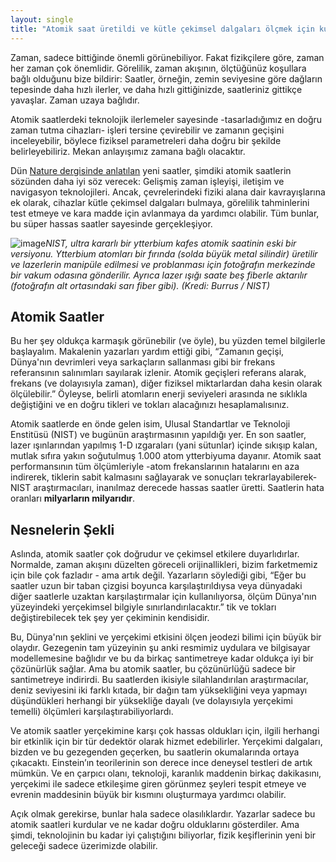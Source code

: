 ```yaml
---
layout: single
title: "Atomik saat üretildi ve kütle çekimsel dalgaları ölçmek için kullanılacak"
---
```

Zaman, sadece bittiğinde önemli görünebiliyor. Fakat fizikçilere göre, zaman her zaman çok önemlidir. Görelilik, zaman akışının, ölçtüğünüz koşullara bağlı olduğunu bize bildirir: Saatler, örneğin, zemin seviyesine göre dağların tepesinde daha hızlı ilerler, ve daha hızlı gittiğinizde, saatleriniz gittikçe yavaşlar. Zaman uzaya bağlıdır.

Atomik saatlerdeki teknolojik ilerlemeler sayesinde -tasarladığımız en doğru zaman tutma cihazları- işleri tersine çevirebilir ve zamanın geçişini inceleyebilir, böylece fiziksel parametreleri daha doğru bir şekilde belirleyebiliriz. Mekan anlayışımız zamana bağlı olacaktır.

Dün [Nature dergisinde anlatılan](https://go.nature.com/2Awmlxu) yeni saatler, şimdiki atomik saatlerin sözünden daha iyi söz verecek: Gelişmiş zaman işleyişi, iletişim ve navigasyon teknolojileri. Ancak, çevrelerindeki fiziki alana dair kavrayışlarına ek olarak, cihazlar kütle çekimsel dalgaları bulmaya, görelilik tahminlerini test etmeye ve kara madde için avlanmaya da yardımcı olabilir. Tüm bunlar, bu süper hassas saatler sayesinde gerçekleşiyor.

<script async src="//pagead2.googlesyndication.com/pagead/js/adsbygoogle.js"></script>
<ins class="adsbygoogle"
     style="display:block; text-align:center;"
     data-ad-layout="in-article"
     data-ad-format="fluid"
     data-ad-client="ca-pub-7868661326160958"
     data-ad-slot="3072558811"></ins>
<script>
     (adsbygoogle = window.adsbygoogle || []).push({});
</script>

![image](https://i.hizliresim.com/y6AqRn.jpg)*NIST, ultra kararlı bir ytterbium kafes atomik saatinin eski bir versiyonu. Ytterbium atomları bir fırında (solda büyük metal silindir) üretilir ve lazerlerin manipüle edilmesi ve problanması için fotoğrafın merkezinde bir vakum odasına gönderilir. Ayrıca lazer ışığı saate beş fiberle aktarılır (fotoğrafın alt ortasındaki sarı fiber gibi). (Kredi: Burrus / NIST)*

Atomik Saatler
-
Bu her şey oldukça karmaşık görünebilir (ve öyle), bu yüzden temel bilgilerle başlayalım. Makalenin yazarları yardım ettiği gibi, “Zamanın geçişi, Dünya'nın devrimleri veya sarkaçların sallanması gibi bir frekans referansının salınımları sayılarak izlenir. Atomik geçişleri referans alarak, frekans (ve dolayısıyla zaman), diğer fiziksel miktarlardan daha kesin olarak ölçülebilir.” Öyleyse, belirli atomların enerji seviyeleri arasında ne sıklıkla değiştiğini ve en doğru tikleri ve tokları alacağınızı hesaplamalısınız.

Atomik saatlerde en önde gelen isim, Ulusal Standartlar ve Teknoloji Enstitüsü (NIST) ve bugünün araştırmasının yapıldığı yer. En son saatler, lazer ışınlarından yapılmış 1-D ızgaraları (yani sütunlar) içinde sıkışıp kalan, mutlak sıfıra yakın soğutulmuş 1.000 atom ytterbiyuma dayanır. Atomik saat performansının tüm ölçümleriyle -atom frekanslarının hatalarını en aza indirerek, tiklerin sabit kalmasını sağlayarak ve sonuçları tekrarlayabilerek- NIST araştırmacıları, inanılmaz derecede hassas saatler üretti. Saatlerin hata oranları **milyarların milyarıdır**.

Nesnelerin Şekli
-
Aslında, atomik saatler çok doğrudur ve çekimsel etkilere duyarlıdırlar. Normalde, zaman akışını düzelten göreceli orijinallikleri, bizim farketmemiz için bile çok fazladır - ama artık değil. Yazarların söylediği gibi, “Eğer bu saatler uzun bir taban çizgisi boyunca karşılaştırıldıysa veya dünyadaki diğer saatlerle uzaktan karşılaştırmalar için kullanılıyorsa, ölçüm Dünya'nın yüzeyindeki yerçekimsel bilgiyle sınırlandırılacaktır.” tik ve tokları değiştirebilecek tek şey yer çekiminin kendisidir.

<script async src="//pagead2.googlesyndication.com/pagead/js/adsbygoogle.js"></script>
<ins class="adsbygoogle"
     style="display:block; text-align:center;"
     data-ad-layout="in-article"
     data-ad-format="fluid"
     data-ad-client="ca-pub-7868661326160958"
     data-ad-slot="3072558811"></ins>
<script>
     (adsbygoogle = window.adsbygoogle || []).push({});
</script>

Bu, Dünya'nın şeklini ve yerçekimi etkisini ölçen jeodezi bilimi için büyük bir olaydır. Gezegenin tam yüzeyinin şu anki resmimiz uydulara ve bilgisayar modellemesine bağlıdır ve bu da birkaç santimetreye kadar oldukça iyi bir çözünürlük sağlar. Ama bu atomik saatler, bu çözünürlüğü sadece bir santimetreye indirirdi. Bu saatlerden ikisiyle silahlandırılan araştırmacılar, deniz seviyesini iki farklı kıtada, bir dağın tam yüksekliğini veya yapmayı düşündükleri herhangi bir yüksekliğe dayalı (ve dolayısıyla yerçekimi temelli) ölçümleri karşılaştırabiliyorlardı.

Ve atomik saatler yerçekimine karşı çok hassas oldukları için, ilgili herhangi bir etkinlik için bir tür dedektör olarak hizmet edebilirler. Yerçekimi dalgaları, bizden ve bu gezegenden geçerken, bu saatlerin okumalarında ortaya çıkacaktı. Einstein’ın teorilerinin son derece ince deneysel testleri de artık mümkün. Ve en çarpıcı olanı, teknoloji, karanlık maddenin birkaç dakikasını, yerçekimi ile sadece etkileşime giren görünmez şeyleri tespit etmeye ve evrenin maddesinin büyük bir kısmını oluşturmaya yardımcı olabilir.

Açık olmak gerekirse, bunlar hala sadece olasılıklardır. Yazarlar sadece bu atomik saatleri kurdular ve ne kadar doğru olduklarını gösterdiler. Ama şimdi, teknolojinin bu kadar iyi çalıştığını biliyorlar, fizik keşiflerinin yeni bir geleceği sadece üzerimizde olabilir.
